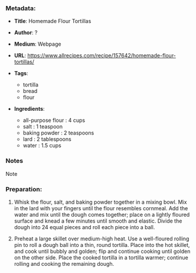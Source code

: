 ### Metadata:
* **Title**: Homemade Flour Tortillas
* **Author**: ?
* **Medium**: Webpage
* **URL**: https://www.allrecipes.com/recipe/157642/homemade-flour-tortillas/
* **Tags**:
	- tortilla
	- bread
	- flour

* **Ingredients**:
	- all-purpose flour : 4 cups
    - salt : 1 teaspoon
    - baking powder : 2 teaspoons
    - lard : 2 tablespoons
    - water : 1.5 cups   

### Notes
Note

### Preparation:
1. Whisk the flour, salt, and baking powder together in a mixing bowl. Mix in the lard with your fingers until the flour resembles cornmeal. Add the water and mix until the dough comes together; place on a lightly floured surface and knead a few minutes until smooth and elastic. Divide the dough into 24 equal pieces and roll each piece into a ball.

2. Preheat a large skillet over medium-high heat. Use a well-floured rolling pin to roll a dough ball into a thin, round tortilla. Place into the hot skillet, and cook until bubbly and golden; flip and continue cooking until golden on the other side. Place the cooked tortilla in a tortilla warmer; continue rolling and cooking the remaining dough.
